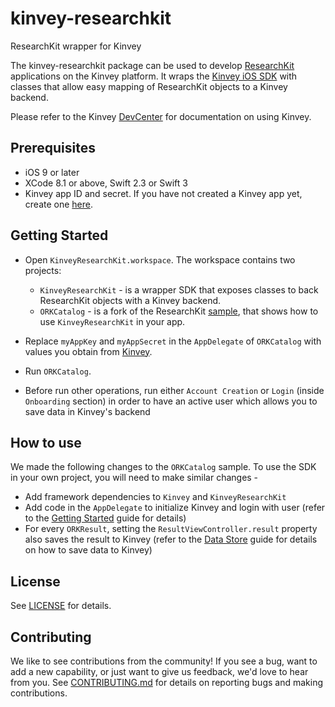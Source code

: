 # kinvey-researchkit
ResearchKit wrapper for Kinvey

The kinvey-researchkit package can be used to develop [ResearchKit](http://researchkit.org/) applications on the Kinvey platform. It wraps the [Kinvey iOS SDK](devcenter.kinvey.com/ios-v3.0) with classes that allow easy mapping of ResearchKit objects to a Kinvey backend.

Please refer to the Kinvey [DevCenter](http://devcenter.kinvey.com/) for documentation on using Kinvey.

## Prerequisites
* iOS 9 or later
* XCode 8.1 or above, Swift 2.3 or Swift 3
* Kinvey app ID and secret. If you have not created a Kinvey app yet, create one [here](https://console.kinvey.com).

## Getting Started

* Open `KinveyResearchKit.workspace`. The workspace contains two projects:
    * `KinveyResearchKit` - is a wrapper SDK that exposes classes to back ResearchKit objects with a Kinvey backend.
    * `ORKCatalog` - is a fork of the ResearchKit [sample](https://github.com/ResearchKit/ResearchKit/tree/master/samples/ORKCatalog), that shows how to use `KinveyResearchKit` in your app.

* Replace `myAppKey` and `myAppSecret` in the `AppDelegate` of `ORKCatalog` with values you obtain from [Kinvey](https://console.kinvey.com).

* Run `ORKCatalog`.

* Before run other operations, run either `Account Creation` or `Login` (inside `Onboarding` section) in order to have an active user which allows you to save data in Kinvey's backend

## How to use

We made the following changes to the `ORKCatalog` sample. To use the SDK in your own project, you will need to make similar changes - 

* Add framework dependencies to `Kinvey` and `KinveyResearchKit`
* Add code in the `AppDelegate` to initialize Kinvey and login with user (refer to the [Getting Started](http://devcenter.kinvey.com/ios-v3.0/guides/getting-started) guide for details)
* For every `ORKResult`, setting the `ResultViewController.result` property also saves the result to Kinvey (refer to the [Data Store](http://devcenter.kinvey.com/ios-v3.0/guides/datastore) guide for details on how to save data to Kinvey)

## License
See [LICENSE](LICENSE) for details.

## Contributing
We like to see contributions from the community! If you see a bug, want to add a new capability, or just want to give us feedback, we'd love to hear from you.
See [CONTRIBUTING.md](CONTRIBUTING.md) for details on reporting bugs and making contributions.

